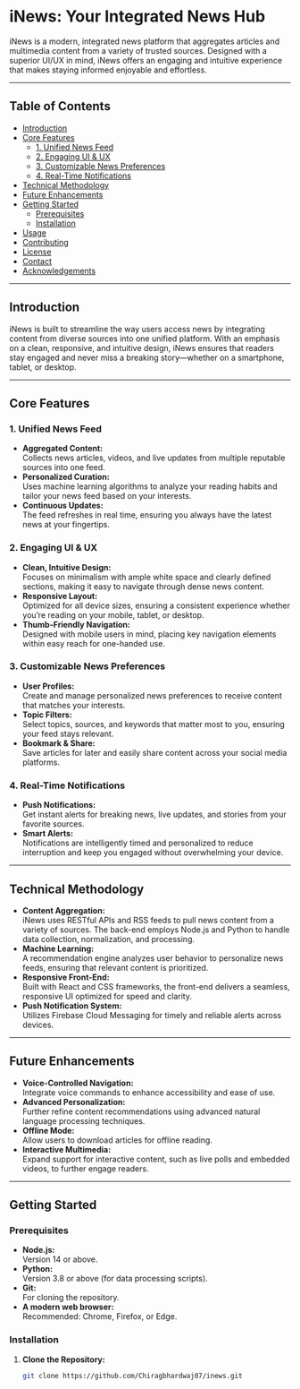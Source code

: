 # iNews: Your Integrated News Hub

iNews is a modern, integrated news platform that aggregates articles and multimedia content from a variety of trusted sources. Designed with a superior UI/UX in mind, iNews offers an engaging and intuitive experience that makes staying informed enjoyable and effortless.

---

## Table of Contents

- [Introduction](#introduction)
- [Core Features](#core-features)
  - [1. Unified News Feed](#1-unified-news-feed)
  - [2. Engaging UI & UX](#2-engaging-ui--ux)
  - [3. Customizable News Preferences](#3-customizable-news-preferences)
  - [4. Real-Time Notifications](#4-real-time-notifications)
- [Technical Methodology](#technical-methodology)
- [Future Enhancements](#future-enhancements)
- [Getting Started](#getting-started)
  - [Prerequisites](#prerequisites)
  - [Installation](#installation)
- [Usage](#usage)
- [Contributing](#contributing)
- [License](#license)
- [Contact](#contact)
- [Acknowledgements](#acknowledgements)

---

## Introduction

iNews is built to streamline the way users access news by integrating content from diverse sources into one unified platform. With an emphasis on a clean, responsive, and intuitive design, iNews ensures that readers stay engaged and never miss a breaking story—whether on a smartphone, tablet, or desktop.

---

## Core Features

### 1. Unified News Feed

- **Aggregated Content:**  
  Collects news articles, videos, and live updates from multiple reputable sources into one feed.
- **Personalized Curation:**  
  Uses machine learning algorithms to analyze your reading habits and tailor your news feed based on your interests.
- **Continuous Updates:**  
  The feed refreshes in real time, ensuring you always have the latest news at your fingertips.

### 2. Engaging UI & UX

- **Clean, Intuitive Design:**  
  Focuses on minimalism with ample white space and clearly defined sections, making it easy to navigate through dense news content.
- **Responsive Layout:**  
  Optimized for all device sizes, ensuring a consistent experience whether you’re reading on your mobile, tablet, or desktop.
- **Thumb-Friendly Navigation:**  
  Designed with mobile users in mind, placing key navigation elements within easy reach for one-handed use.

### 3. Customizable News Preferences

- **User Profiles:**  
  Create and manage personalized news preferences to receive content that matches your interests.
- **Topic Filters:**  
  Select topics, sources, and keywords that matter most to you, ensuring your feed stays relevant.
- **Bookmark & Share:**  
  Save articles for later and easily share content across your social media platforms.

### 4. Real-Time Notifications

- **Push Notifications:**  
  Get instant alerts for breaking news, live updates, and stories from your favorite sources.
- **Smart Alerts:**  
  Notifications are intelligently timed and personalized to reduce interruption and keep you engaged without overwhelming your device.

---

## Technical Methodology

- **Content Aggregation:**  
  iNews uses RESTful APIs and RSS feeds to pull news content from a variety of sources. The back-end employs Node.js and Python to handle data collection, normalization, and processing.
- **Machine Learning:**  
  A recommendation engine analyzes user behavior to personalize news feeds, ensuring that relevant content is prioritized.
- **Responsive Front-End:**  
  Built with React and CSS frameworks, the front-end delivers a seamless, responsive UI optimized for speed and clarity.
- **Push Notification System:**  
  Utilizes Firebase Cloud Messaging for timely and reliable alerts across devices.

---

## Future Enhancements

- **Voice-Controlled Navigation:**  
  Integrate voice commands to enhance accessibility and ease of use.
- **Advanced Personalization:**  
  Further refine content recommendations using advanced natural language processing techniques.
- **Offline Mode:**  
  Allow users to download articles for offline reading.
- **Interactive Multimedia:**  
  Expand support for interactive content, such as live polls and embedded videos, to further engage readers.

---

## Getting Started

### Prerequisites

- **Node.js:**  
  Version 14 or above.
- **Python:**  
  Version 3.8 or above (for data processing scripts).
- **Git:**  
  For cloning the repository.
- **A modern web browser:**  
  Recommended: Chrome, Firefox, or Edge.

### Installation

1. **Clone the Repository:**

   ```bash
   git clone https://github.com/Chiragbhardwaj07/inews.git
